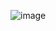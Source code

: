 ![image](https://user-images.githubusercontent.com/55970327/156822914-4bd18912-23a8-4d1d-9c23-f8fb8e8ff280.png)
